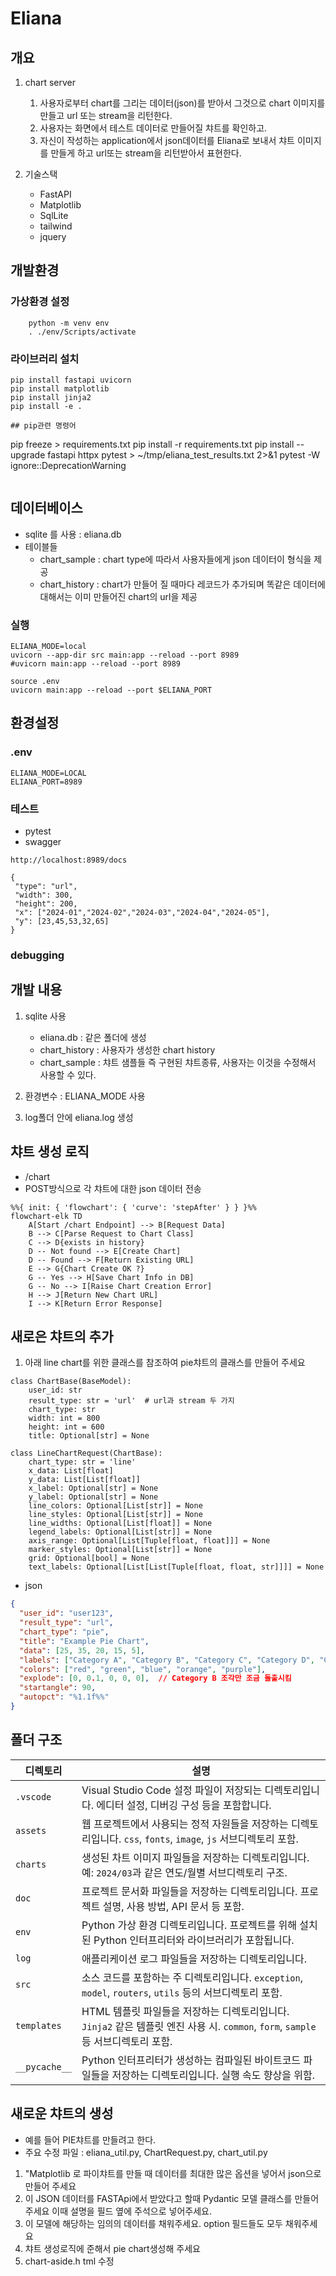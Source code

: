 # Eliana

## 개요

1. chart server
   1. 사용자로부터 chart를 그리는 데이터(json)를 받아서 그것으로 chart 이미지를 만들고 url 또는 stream을 리턴한다.
   2. 사용자는 화면에서 테스트 데이터로 만들어질 챠트를 확인하고.
   3. 자신이 작성하는 application에서 json데이터를 Eliana로 보내서 챠트 이미지를 만들게 하고 url또는 stream을 리턴받아서 표현한다.
   
2. 기술스택
   * FastAPI
   * Matplotlib
   * SqlLite
   * tailwind
   * jquery
  

## 개발환경

### 가상환경 설정
```
    python -m venv env
    . ./env/Scripts/activate
```

### 라이브러리 설치

```
pip install fastapi uvicorn
pip install matplotlib
pip install jinja2
pip install -e .

## pip관련 명령어
```
pip freeze > requirements.txt
pip install -r requirements.txt
pip install --upgrade fastapi httpx
pytest > ~/tmp/eliana_test_results.txt 2>&1
pytest -W ignore::DeprecationWarning
```

```
## 데이터베이스

* sqlite 를 사용 : eliana.db 
* 테이블들
  * chart_sample : chart type에 따라서 사용자들에게 json 데이터이 형식을 제공
  * chart_history : chart가 만들어 질 때마다 레코드가 추가되며 똑같은 데이터에 대해서는 이미 만들어진 chart의 url을 제공

### 실행

```
ELIANA_MODE=local
uvicorn --app-dir src main:app --reload --port 8989
#uvicorn main:app --reload --port 8989

source .env
uvicorn main:app --reload --port $ELIANA_PORT
```

## 환경설정

### .env
```
ELIANA_MODE=LOCAL
ELIANA_PORT=8989
```


 ### 테스트
 * pytest
 * swagger 
 ```
 http://localhost:8989/docs

{
  "type": "url",
  "width": 300,
  "height": 200,
  "x": ["2024-01","2024-02","2024-03","2024-04","2024-05"],
  "y": [23,45,53,32,65]
}
```

### debugging


## 개발 내용

1. sqlite 사용
   - eliana.db : 같은 폴더에 생성
   - chart_history : 사용자가 생성한 chart history
   - chart_sample  : 챠트 샘플들 즉 구현된 챠트종류, 사용자는 이것을 수정해서 사용할 수 있다.
   
2. 환경변수 : ELIANA_MODE 사용
3. log폴더 안에 eliana.log 생성

## 챠트 생성 로직
* /chart 
* POST방식으로 각 챠트에 대한 json 데이터 전송
```mermaid
%%{ init: { 'flowchart': { 'curve': 'stepAfter' } } }%% 
flowchart-elk TD
    A[Start /chart Endpoint] --> B[Request Data]
    B --> C[Parse Request to Chart Class]
    C --> D{exists in history}
    D -- Not found --> E[Create Chart]
    D -- Found --> F[Return Existing URL]
    E --> G{Chart Create OK ?}
    G -- Yes --> H[Save Chart Info in DB]
    G -- No --> I[Raise Chart Creation Error]
    H --> J[Return New Chart URL]
    I --> K[Return Error Response]
```

## 새로은 챠트의 추가

1. 아래 line chart를 위한 클래스를  참조하여 pie챠트의 클래스를 만들어 주세요
```
class ChartBase(BaseModel):
    user_id: str
    result_type: str = 'url'  # url과 stream 두 가지
    chart_type: str
    width: int = 800
    height: int = 600
    title: Optional[str] = None

class LineChartRequest(ChartBase):
    chart_type: str = 'line'
    x_data: List[float]
    y_data: List[List[float]]
    x_label: Optional[str] = None
    y_label: Optional[str] = None
    line_colors: Optional[List[str]] = None
    line_styles: Optional[List[str]] = None
    line_widths: Optional[List[float]] = None
    legend_labels: Optional[List[str]] = None
    axis_range: Optional[List[Tuple[float, float]]] = None
    marker_styles: Optional[List[str]] = None
    grid: Optional[bool] = None
    text_labels: Optional[List[List[Tuple[float, float, str]]]] = None
```
* json
```json
{
  "user_id": "user123",
  "result_type": "url",
  "chart_type": "pie",
  "title": "Example Pie Chart",
  "data": [25, 35, 20, 15, 5],
  "labels": ["Category A", "Category B", "Category C", "Category D", "Category E"],
  "colors": ["red", "green", "blue", "orange", "purple"],
  "explode": [0, 0.1, 0, 0, 0],  // Category B 조각만 조금 돌출시킴
  "startangle": 90,
  "autopct": "%1.1f%%"
}
```

## 폴더 구조
| 디렉토리   | 설명                                                                                     |
|----------|----------------------------------------------------------------------------------------|
| `.vscode` | Visual Studio Code 설정 파일이 저장되는 디렉토리입니다. 에디터 설정, 디버깅 구성 등을 포함합니다. |
| `assets`  | 웹 프로젝트에서 사용되는 정적 자원들을 저장하는 디렉토리입니다. `css`, `fonts`, `image`, `js` 서브디렉토리 포함. |
| `charts`  | 생성된 차트 이미지 파일들을 저장하는 디렉토리입니다. 예: `2024/03`과 같은 연도/월별 서브디렉토리 구조. |
| `doc`     | 프로젝트 문서화 파일들을 저장하는 디렉토리입니다. 프로젝트 설명, 사용 방법, API 문서 등 포함. |
| `env`     | Python 가상 환경 디렉토리입니다. 프로젝트를 위해 설치된 Python 인터프리터와 라이브러리가 포함됩니다. |
| `log`     | 애플리케이션 로그 파일들을 저장하는 디렉토리입니다.                                          |
| `src`     | 소스 코드를 포함하는 주 디렉토리입니다. `exception`, `model`, `routers`, `utils` 등의 서브디렉토리 포함. |
| `templates` | HTML 템플릿 파일들을 저장하는 디렉토리입니다. `Jinja2` 같은 템플릿 엔진 사용 시. `common`, `form`, `sample` 등 서브디렉토리 포함. |
| `__pycache__` | Python 인터프리터가 생성하는 컴파일된 바이트코드 파일들을 저장하는 디렉토리입니다. 실행 속도 향상을 위함. |


## 새로운 챠트의 생성

* 예를 들어 PIE챠트를 만들려고 한다.
* 주요 수정 파일 : eliana_util.py, ChartRequest.py, chart_util.py
1. "Matplotlib 로 파이챠트를 만들 때 데이터를 최대한 많은 옵션을 넣어서 json으로 만들어 주세요
2. 이 JSON 데이터를 FASTApi에서 받았다고 할때 Pydantic 모델 클래스를 만들어 주세요
   이때 설명을 필드 옆에 주석으로 넣어주세요.
3. 이 모델에 해당하는 임의의 데이터를 채워주세요. option 필드들도 모두 채워주세요
4. 챠트 생성로직에 준해서 pie chart생성해 주세요
5. chart-aside.h tml 수정